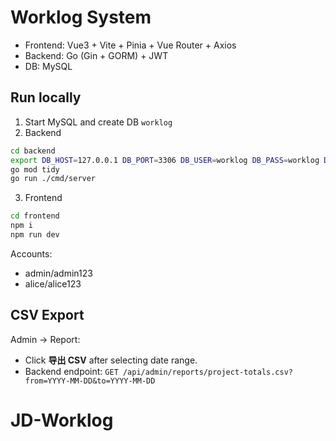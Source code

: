 # Worklog System

- Frontend: Vue3 + Vite + Pinia + Vue Router + Axios
- Backend: Go (Gin + GORM) + JWT
- DB: MySQL

## Run locally
1. Start MySQL and create DB `worklog`
2. Backend
```bash
cd backend
export DB_HOST=127.0.0.1 DB_PORT=3306 DB_USER=worklog DB_PASS=worklog DB_NAME=worklog JWT_SECRET=devsecretchangeit CORS_ORIGINS=http://localhost:5173
go mod tidy
go run ./cmd/server
```
3. Frontend
```bash
cd frontend
npm i
npm run dev
```
Accounts:
- admin/admin123
- alice/alice123

## CSV Export
Admin -> Report:
- Click **导出 CSV** after selecting date range.
- Backend endpoint: `GET /api/admin/reports/project-totals.csv?from=YYYY-MM-DD&to=YYYY-MM-DD`
# JD-Worklog
